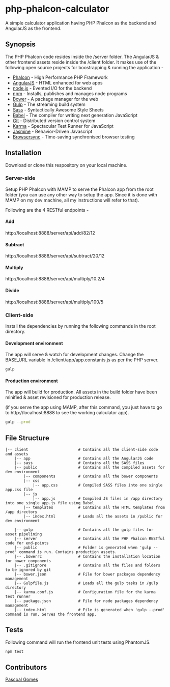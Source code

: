 # php-phalcon-calculator
A simple calculator application having PHP Phalcon as the backend and AngularJS as the frontend.

## Synopsis
The PHP Phalcon code resides inside the /server folder. The AngularJS & other frontend assets reside inside the /client folder.
It makes use of the following open source projects for boostrapping & running the application -

* [Phalcon] - High Performance PHP Framework
* [AngularJS] - HTML enhanced for web apps
* [node.js] - Evented I/O for the backend
* [npm] - Installs, publishes and manages node programs
* [Bower] - A package manager for the web
* [Gulp] - The streaming build system
* [Sass] - Syntactically Awesome Style Sheets
* [Babel] - The compiler for writing next generation JavaScript
* [Git] - Distributed version control system
* [Karma] - Spectacular Test Runner for JavaScript
* [Jasmine] - Behavior-Driven Javascript
* [Browsersync] - Time-saving synchronised browser testing


## Installation
Download or clone this respository on your local machine.

### Server-side
Setup PHP Phalcon with MAMP to serve the Phalcon app from the root folder
(you can use any other way to setup the app. Since it is done with MAMP on my dev machine, all my instructions will refer to that).

Following are the 4 RESTful endpoints -

#### Add
http://localhost:8888/server/api/add/82/12

#### Subtract
http://localhost:8888/server/api/subtract/20/12

#### Multiply
http://localhost:8888/server/api/multiply/10.2/4

#### Divide
http://localhost:8888/server/api/multiply/100/5



### Client-side
Install the dependencies by running the following commands in the root directory.

#### Development environment
The app will serve & watch for development changes. Change the BASE_URL variable in /client/app/app.constants.js as per the PHP server. 

```sh
gulp
```


#### Production environment
The app will build for production. All assets in the build folder have been minified & asset revisioned for production release.

(if you serve the app using MAMP, after this command, you just have to go to http://localhost:8888 to see the working calculator app).

```sh
gulp --prod
```




## File Structure

```
|-- client                      # Contains all the client-side code and assets
    |-- app                     # Contains all the AngularJS code
    |-- sass                    # Contains all the SASS files
    |-- public                  # Contains all the compiled assets for dev environment
        |-- components          # Contains all the bower components
        |-- css
            |-- app.css         # Compiled SASS files into one single app.css file
        |-- js
            |-- app.js          # Compiled JS files in /app directory into one single app.js file using Babel
        |-- templates           # Contains all the HTML templates from /app directory
        |-- index.html          # Loads all the assets in /public for dev environment

    |-- gulp                    # Contains all the gulp files for asset pipelining
    |-- server                  # Contains all the PHP Phalcon RESTful code for end-points
    |-- public                  # Folder is generated when 'gulp --prod' command is run. Contains production assets.
    |-- .bowerrc                # Contains the installation location for bower components
    |-- .gitignore              # Contains all the files and folders to be ignored by git
    |-- bower.json              # File for bower packages dependency management
    |-- Gulpfile.js             # Loads all the gulp tasks in /gulp directory
    |-- karma.conf.js           # Configuration file for the karma test runner
    |-- package.json            # File for node packages dependency management
    |-- index.html              # File is generated when 'gulp --prod' command is run. Serves the frontend app.
```


## Tests
Following command will run the frontend unit tests using PhantomJS.

```sh
npm test
```


## Contributors
[Pascoal Gomes](https://au.linkedin.com/in/pascoal-gomes-a4835954)




[Phalcon]: <https://phalconphp.com/en/>
[AngularJS]: <http://angularjs.org>
[Gulp]: <http://gulpjs.com>
[node.js]: <http://nodejs.org>
[Bower]: https://bower.io/
[npm]: https://www.npmjs.com/
[Sass]: http://sass-lang.com/
[Babel]: https://babeljs.io/
[Git]: https://git-scm.com/
[Karma]: https://github.com/karma-runner/karma
[Jasmine]: https://jasmine.github.io/
[Browsersync]: https://www.browsersync.io/
